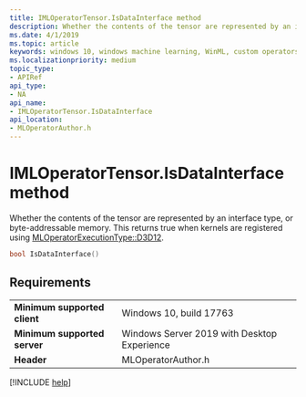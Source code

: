 ```yaml
---
title: IMLOperatorTensor.IsDataInterface method
description: Whether the contents of the tensor are represented by an interface type, or byte-addressable memory.
ms.date: 4/1/2019
ms.topic: article
keywords: windows 10, windows machine learning, WinML, custom operators, IsDataInterface
ms.localizationpriority: medium
topic_type:
- APIRef
api_type:
- NA
api_name:
- IMLOperatorTensor.IsDataInterface
api_location:
- MLOperatorAuthor.h
---
```


# IMLOperatorTensor.IsDataInterface method

Whether the contents of the tensor are represented by an interface type, or byte-addressable memory. This returns true when kernels are registered using [MLOperatorExecutionType::D3D12](MLOperatorExecutionType.md).

```cpp
bool IsDataInterface()
```

## Requirements

| | |
|-|-|
| **Minimum supported client** | Windows 10, build 17763 |
| **Minimum supported server** | Windows Server 2019 with Desktop Experience |
| **Header** | MLOperatorAuthor.h |

[!INCLUDE [help](../../includes/get-help.md)]
